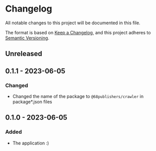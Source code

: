 # Changelog
All notable changes to this project will be documented in this file.

The format is based on [Keep a Changelog](https://keepachangelog.com/en/1.0.0/),
and this project adheres to [Semantic Versioning](https://semver.org/spec/v2.0.0.html).

## Unreleased

## 0.1.1 - 2023-06-05
### Changed
- Changed the name of the package to `@68publishers/crawler` in package*.json files

## 0.1.0 - 2023-06-05
### Added
- The application :)
